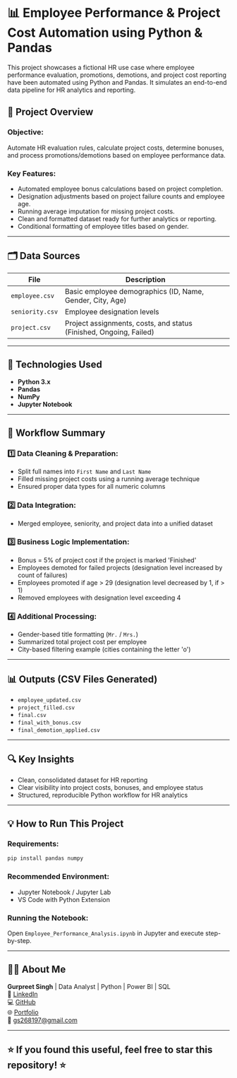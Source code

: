 # 📊 Employee Performance & Project Cost Automation using Python & Pandas

This project showcases a fictional HR use case where employee performance evaluation, promotions, demotions, and project cost reporting have been automated using Python and Pandas. It simulates an end-to-end data pipeline for HR analytics and reporting.

## 🚀 Project Overview

### Objective:
Automate HR evaluation rules, calculate project costs, determine bonuses, and process promotions/demotions based on employee performance data.

### Key Features:
- Automated employee bonus calculations based on project completion.
- Designation adjustments based on project failure counts and employee age.
- Running average imputation for missing project costs.
- Clean and formatted dataset ready for further analytics or reporting.
- Conditional formatting of employee titles based on gender.

---

## 🗂️ Data Sources

| File        | Description                     |
|-------------|---------------------------------|
| `employee.csv`   | Basic employee demographics (ID, Name, Gender, City, Age) |
| `seniority.csv`  | Employee designation levels |
| `project.csv`    | Project assignments, costs, and status (Finished, Ongoing, Failed) |

---

## 🔧 Technologies Used
- **Python 3.x**
- **Pandas**
- **NumPy**
- **Jupyter Notebook**

---

## 📄 Workflow Summary

### 1️⃣ Data Cleaning & Preparation:
- Split full names into `First Name` and `Last Name`
- Filled missing project costs using a running average technique
- Ensured proper data types for all numeric columns

### 2️⃣ Data Integration:
- Merged employee, seniority, and project data into a unified dataset

### 3️⃣ Business Logic Implementation:
- Bonus = 5% of project cost if the project is marked 'Finished'
- Employees demoted for failed projects (designation level increased by count of failures)
- Employees promoted if age > 29 (designation level decreased by 1, if > 1)
- Removed employees with designation level exceeding 4

### 4️⃣ Additional Processing:
- Gender-based title formatting (`Mr.` / `Mrs.`)
- Summarized total project cost per employee
- City-based filtering example (cities containing the letter 'o')

---

## 📊 Outputs (CSV Files Generated)
- `employee_updated.csv`
- `project_filled.csv`
- `final.csv`
- `final_with_bonus.csv`
- `final_demotion_applied.csv`

---

## 🔍 Key Insights
- Clean, consolidated dataset for HR reporting
- Clear visibility into project costs, bonuses, and employee status
- Structured, reproducible Python workflow for HR analytics

---


## 💡 How to Run This Project

### Requirements:
```bash
pip install pandas numpy
```

### Recommended Environment:
- Jupyter Notebook / Jupyter Lab
- VS Code with Python Extension

### Running the Notebook:
Open `Employee_Performance_Analysis.ipynb` in Jupyter and execute step-by-step.

---

## 👨‍💻 About Me

**Gurpreet Singh** | Data Analyst | Python | Power BI | SQL  
🔗 [LinkedIn](https://linkedin.com/in/gurpreetsingh1998)  
💻 [GitHub](https://github.com/gurpreet998)  
🌐 [Portfolio](https://gurpreet-singh-998.vercel.app/)  
📩 gs268197@gmail.com  

---

## ⭐ If you found this useful, feel free to star this repository! ⭐
